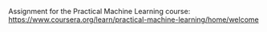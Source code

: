 Assignment for the Practical Machine Learning course: https://www.coursera.org/learn/practical-machine-learning/home/welcome
